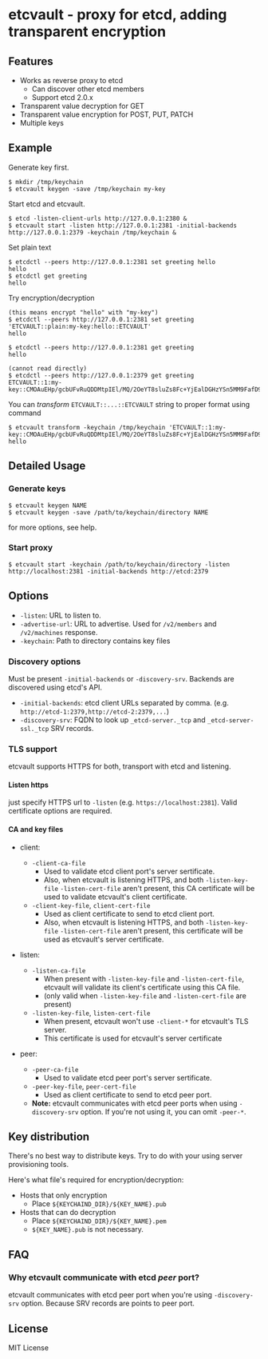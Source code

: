 # etcvault - proxy for etcd, adding transparent encryption

## Features

- Works as reverse proxy to etcd
  - Can discover other etcd members
  - Support etcd 2.0.x
- Transparent value decryption for GET
- Transparent value encryption for POST, PUT, PATCH
- Multiple keys

## Example

Generate key first.

```
$ mkdir /tmp/keychain
$ etcvault keygen -save /tmp/keychain my-key
```

Start etcd and etcvault.

```
$ etcd -listen-client-urls http://127.0.0.1:2380 &
$ etcvault start -listen http://127.0.0.1:2381 -initial-backends http://127.0.0.1:2379 -keychain /tmp/keychain &
```

Set plain text

```
$ etcdctl --peers http://127.0.0.1:2381 set greeting hello
hello
$ etcdctl get greeting
hello
```

Try encryption/decryption

```
(this means encrypt "hello" with "my-key")
$ etcdctl --peers http://127.0.0.1:2381 set greeting 'ETCVAULT::plain:my-key:hello::ETCVAULT'
hello

$ etcdctl --peers http://127.0.0.1:2381 get greeting
hello

(cannot read directly)
$ etcdctl --peers http://127.0.0.1:2379 get greeting
ETCVAULT::1:my-key::CMOAuEHp/gcbUFvRuQDDMtpIEl/MQ/2OeYT8sluZs8Fc+YjEalDGHzYSn5MM9FafD9fGMHg9ODPYKNk83i1xXZ9zRhKWeuvG8VrU0DlIQ0hdV3px2hDgJppQBYGfr7QVs/0CKaDFUpkMPuhp6dGkzJ+73ZllL3BTb5UjdW3yizYUB82Qs3fwEUZJnLTCvuejxzMF64weInQXnTBkVrt1Mq/QjBWVJvZty8vvAeEHDKo6n5NpgVlZrn48yVHdKWBzO2z5mQO4VK3MPfLUMPQgUsOBqqbUd4N/NjfxCmPL3cO+Y3FD4WiPvbKGGz6IjFnPr7MoWs8etV+vIC/33gOGSQ==::ETCVAULT
```

You can _transform_ `ETCVAULT::...::ETCVAULT` string to proper format using command

```
$ etcvault transform -keychain /tmp/keychain 'ETCVAULT::1:my-key::CMOAuEHp/gcbUFvRuQDDMtpIEl/MQ/2OeYT8sluZs8Fc+YjEalDGHzYSn5MM9FafD9fGMHg9ODPYKNk83i1xXZ9zRhKWeuvG8VrU0DlIQ0hdV3px2hDgJppQBYGfr7QVs/0CKaDFUpkMPuhp6dGkzJ+73ZllL3BTb5UjdW3yizYUB82Qs3fwEUZJnLTCvuejxzMF64weInQXnTBkVrt1Mq/QjBWVJvZty8vvAeEHDKo6n5NpgVlZrn48yVHdKWBzO2z5mQO4VK3MPfLUMPQgUsOBqqbUd4N/NjfxCmPL3cO+Y3FD4WiPvbKGGz6IjFnPr7MoWs8etV+vIC/33gOGSQ==::ETCVAULT'
hello
```

## Detailed Usage

### Generate keys

```
$ etcvault keygen NAME
$ etcvault keygen -save /path/to/keychain/directory NAME
```

for more options, see help.

### Start proxy

```
$ etcvault start -keychain /path/to/keychain/directory -listen http://localhost:2381 -initial-backends http://etcd:2379
```

## Options

- `-listen`: URL to listen to.
- `-advertise-url`: URL to advertise. Used for `/v2/members` and `/v2/machines` response.
- `-keychain`: Path to directory contains key files

### Discovery options

Must be present `-initial-backends` or `-discovery-srv`. Backends are discovered using etcd's API.

- `-initial-backends`: etcd client URLs separated by comma. (e.g. `http://etcd-1:2379,http://etcd-2:2379,...`)
- `-discovery-srv`: FQDN to look up `_etcd-server._tcp` and `_etcd-server-ssl._tcp` SRV records.

### TLS support

etcvault supports HTTPS for both, transport with etcd and listening.

#### Listen https

just specify HTTPS url to `-listen` (e.g. `https://localhost:2381`). Valid certificate options are required.

#### CA and key files

- client:
  - `-client-ca-file`
    - Used to validate etcd client port's server sertificate.
    - Also, when etcvault is listening HTTPS, and both `-listen-key-file` `-listen-cert-file` aren't present, this CA certificate will be used to validate etcvault's client certificate.
  - `-client-key-file`, `client-cert-file`
    - Used as client certificate to send to etcd client port.
    - Also, when etcvault is listening HTTPS, and both `-listen-key-file` `-listen-cert-file` aren't present, this certificate will be used as etcvault's server certificate.

- listen:
  - `-listen-ca-file`
    - When present with `-listen-key-file` and `-listen-cert-file`, etcvault will validate its client's certificate using this CA file.
    - (only valid when `-listen-key-file` and `-listen-cert-file` are present)
  - `-listen-key-file`, `listen-cert-file`
    -  When present, etcvault won't use `-client-*` for etcvault's TLS server.
    - This certificate is used for etcvault's server certificate

- peer:
  - `-peer-ca-file`
    - Used to validate etcd peer port's server sertificate.
  - `-peer-key-file`, `peer-cert-file`
    - Used as client certificate to send to etcd peer port.
  - __Note:__ etcvault communicates with etcd peer ports when using `-discovery-srv` option. If you're not using it, you can omit `-peer-*`.

## Key distribution

There's no best way to distribute keys. Try to do with your using server provisioning tools.

Here's what file's required for encryption/decryption:

- Hosts that only encryption
  - Place `${KEYCHAIND_DIR}/${KEY_NAME}.pub`
- Hosts that can do decryption
  - Place `${KEYCHAIND_DIR}/${KEY_NAME}.pem`
  - `${KEY_NAME}.pub` is not necessary.


## FAQ

### Why etcvault communicate with etcd *peer* port?

etcvault communicates with etcd peer port when you're using `-discovery-srv` option. Because SRV records are points to peer port.

## License

MIT License
